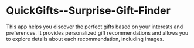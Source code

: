 # QuickGifts--Surprise-Gift-Finder
This app helps you discover the perfect gifts based on your interests and preferences. It provides personalized gift recommendations and allows you to explore details about each recommendation, including images.
